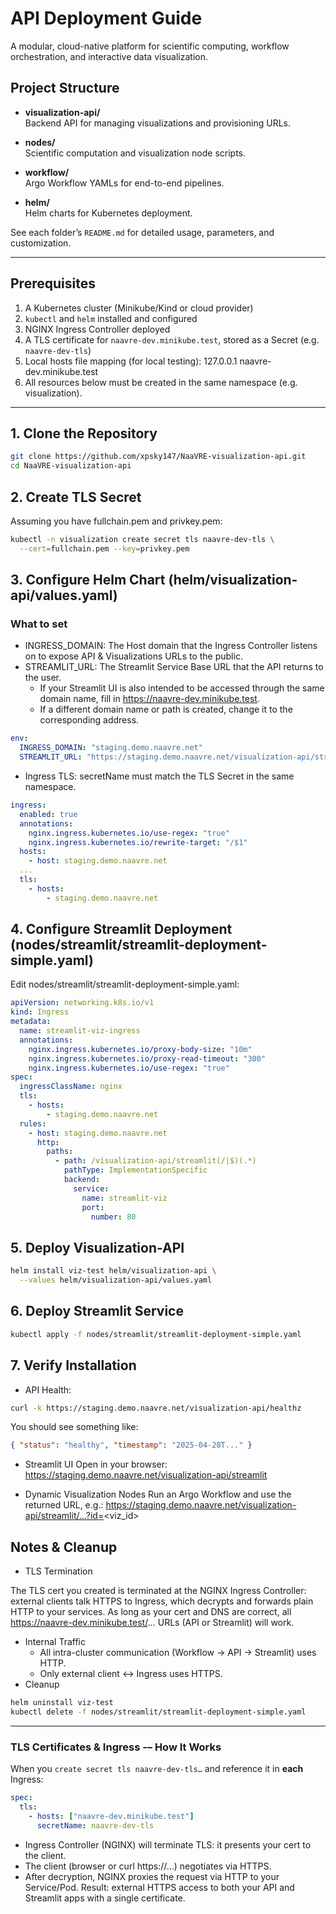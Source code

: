 # API Deployment Guide

A modular, cloud-native platform for scientific computing, workflow orchestration, and interactive data visualization.

## Project Structure

- **visualization-api/**  
  Backend API for managing visualizations and provisioning URLs.

- **nodes/**  
  Scientific computation and visualization node scripts.

- **workflow/**  
  Argo Workflow YAMLs for end-to-end pipelines.

- **helm/**  
  Helm charts for Kubernetes deployment.

See each folder’s `README.md` for detailed usage, parameters, and customization.

---

## Prerequisites

1. A Kubernetes cluster (Minikube/Kind or cloud provider)  
2. `kubectl` and `helm` installed and configured  
3. NGINX Ingress Controller deployed  
4. A TLS certificate for `naavre-dev.minikube.test`, stored as a Secret (e.g. `naavre-dev-tls`)  
5. Local hosts file mapping (for local testing): 127.0.0.1 naavre-dev.minikube.test
6. All resources below must be created in the same namespace (e.g. visualization).

---

## 1. Clone the Repository

```bash
git clone https://github.com/xpsky147/NaaVRE-visualization-api.git
cd NaaVRE-visualization-api
```

## 2. Create TLS Secret
Assuming you have fullchain.pem and privkey.pem:

```bash
kubectl -n visualization create secret tls naavre-dev-tls \
  --cert=fullchain.pem --key=privkey.pem
```

## 3. Configure Helm Chart (helm/visualization-api/values.yaml)
### What to set
- INGRESS_DOMAIN: The Host domain that the Ingress Controller listens on to expose API & Visualizations URLs to the public.
- STREAMLIT_URL: The Streamlit Service Base URL that the API returns to the user. 
    - If your Streamlit UI is also intended to be accessed through the same domain name, fill in https://naavre-dev.minikube.test. 
    - If a different domain name or path is created, change it to the corresponding address.

```yaml
env:
  INGRESS_DOMAIN: "staging.demo.naavre.net"
  STREAMLIT_URL: "https://staging.demo.naavre.net/visualization-api/streamlit"
```

- Ingress TLS: secretName must match the TLS Secret in the same namespace.
```yaml
ingress:
  enabled: true
  annotations:
    nginx.ingress.kubernetes.io/use-regex: "true"
    nginx.ingress.kubernetes.io/rewrite-target: "/$1"
  hosts:
    - host: staging.demo.naavre.net
  ...
  tls:
    - hosts:
        - staging.demo.naavre.net
```


## 4. Configure Streamlit Deployment (nodes/streamlit/streamlit-deployment-simple.yaml)
Edit nodes/streamlit/streamlit-deployment-simple.yaml:
<!-- ```yaml
# Within the Deployment spec:
env:
  - name: API_BASE_URL
    value: "https://staging.demo.naavre.net/visualization-api"
``` -->

```yaml
apiVersion: networking.k8s.io/v1
kind: Ingress
metadata:
  name: streamlit-viz-ingress
  annotations:
    nginx.ingress.kubernetes.io/proxy-body-size: "10m"
    nginx.ingress.kubernetes.io/proxy-read-timeout: "300"
    nginx.ingress.kubernetes.io/use-regex: "true"
spec:
  ingressClassName: nginx
  tls:
    - hosts:
        - staging.demo.naavre.net
  rules:
    - host: staging.demo.naavre.net
      http:
        paths:
          - path: /visualization-api/streamlit(/|$)(.*)
            pathType: ImplementationSpecific
            backend:
              service:
                name: streamlit-viz
                port:
                  number: 80
```

## 5. Deploy Visualization-API
```bash
helm install viz-test helm/visualization-api \
  --values helm/visualization-api/values.yaml
```

## 6. Deploy Streamlit Service
```bash
kubectl apply -f nodes/streamlit/streamlit-deployment-simple.yaml
```
## 7. Verify Installation
- API Health:
```bash
curl -k https://staging.demo.naavre.net/visualization-api/healthz
```
You should see something like:
```json
{ "status": "healthy", "timestamp": "2025-04-28T..." }
```

- Streamlit UI
Open in your browser: https://staging.demo.naavre.net/visualization-api/streamlit

- Dynamic Visualization Nodes
Run an Argo Workflow and use the returned URL, e.g.:
https://staging.demo.naavre.net/visualization-api/streamlit/…?id=<viz_id>

## Notes & Cleanup
- TLS Termination

The TLS cert you created is terminated at the NGINX Ingress Controller: external clients talk HTTPS to Ingress, which decrypts and forwards plain HTTP to your services. As long as your cert and DNS are correct, all https://naavre-dev.minikube.test/... URLs (API or Streamlit) will work.
- Internal Traffic
    - All intra-cluster communication (Workflow → API → Streamlit) uses HTTP.
    - Only external client ↔ Ingress uses HTTPS.
- Cleanup
```bash
helm uninstall viz-test
kubectl delete -f nodes/streamlit/streamlit-deployment-simple.yaml
```

---
### TLS Certificates & Ingress -– How It Works

When you `create secret tls naavre-dev-tls…` and reference it in **each** Ingress:

```yaml
spec:
  tls:
    - hosts: ["naavre-dev.minikube.test"]
      secretName: naavre-dev-tls
```

- Ingress Controller (NGINX) will terminate TLS: it presents your cert to the client.
- The client (browser or curl https://…) negotiates via HTTPS.
- After decryption, NGINX proxies the request via HTTP to your Service/Pod.
Result: external HTTPS access to both your API and Streamlit apps with a single certificate.

